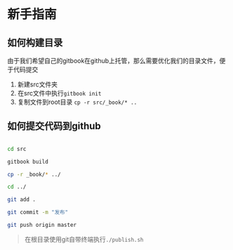 # 新手指南

## 如何构建目录

由于我们希望自己的gitbook在github上托管，那么需要优化我们的目录文件，便于代码提交

1. 新建src文件夹
2. 在src文件中执行`gitbook init`
3. 复制文件到root目录 `cp -r src/_book/* ..`


## 如何提交代码到github

```sh

cd src

gitbook build

cp -r _book/* ../

cd ../

git add .

git commit -m "发布"

git push origin master

```

> 在根目录使用git自带终端执行`./publish.sh`
